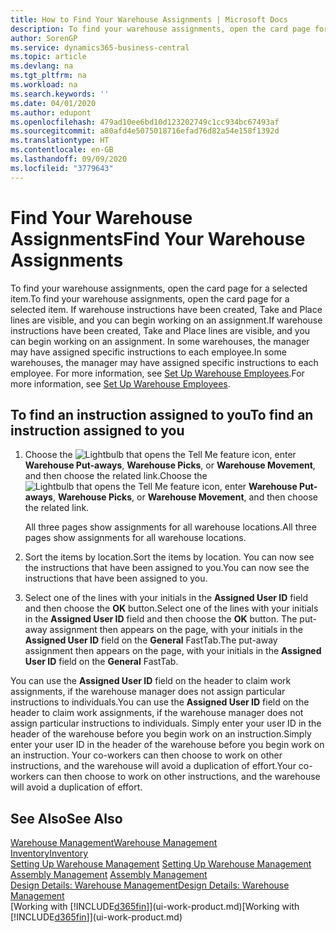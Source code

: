 ```yaml
---
title: How to Find Your Warehouse Assignments | Microsoft Docs
description: To find your warehouse assignments, open the card page for a selected item. If warehouse instructions have been created, Take and Place lines are visible, and you can begin working on an assignment. In some warehouses, the manager may have assigned specific instructions to each employee.
author: SorenGP
ms.service: dynamics365-business-central
ms.topic: article
ms.devlang: na
ms.tgt_pltfrm: na
ms.workload: na
ms.search.keywords: ''
ms.date: 04/01/2020
ms.author: edupont
ms.openlocfilehash: 479ad10ee6bd10d123202749c1cc934bc67493af
ms.sourcegitcommit: a80afd4e5075018716efad76d82a54e158f1392d
ms.translationtype: HT
ms.contentlocale: en-GB
ms.lasthandoff: 09/09/2020
ms.locfileid: "3779643"
---
```

# <a name="find-your-warehouse-assignments"></a><span data-ttu-id="4e8da-105">Find Your Warehouse Assignments</span><span class="sxs-lookup"><span data-stu-id="4e8da-105">Find Your Warehouse Assignments</span></span>
<span data-ttu-id="4e8da-106">To find your warehouse assignments, open the card page for a selected item.</span><span class="sxs-lookup"><span data-stu-id="4e8da-106">To find your warehouse assignments, open the card page for a selected item.</span></span> <span data-ttu-id="4e8da-107">If warehouse instructions have been created, Take and Place lines are visible, and you can begin working on an assignment.</span><span class="sxs-lookup"><span data-stu-id="4e8da-107">If warehouse instructions have been created, Take and Place lines are visible, and you can begin working on an assignment.</span></span> <span data-ttu-id="4e8da-108">In some warehouses, the manager may have assigned specific instructions to each employee.</span><span class="sxs-lookup"><span data-stu-id="4e8da-108">In some warehouses, the manager may have assigned specific instructions to each employee.</span></span> <span data-ttu-id="4e8da-109">For more information, see [Set Up Warehouse Employees](warehouse-how-to-set-up-warehouse-employees.md).</span><span class="sxs-lookup"><span data-stu-id="4e8da-109">For more information, see [Set Up Warehouse Employees](warehouse-how-to-set-up-warehouse-employees.md).</span></span>

## <a name="to-find-an-instruction-assigned-to-you"></a><span data-ttu-id="4e8da-110">To find an instruction assigned to you</span><span class="sxs-lookup"><span data-stu-id="4e8da-110">To find an instruction assigned to you</span></span>  
1.  <span data-ttu-id="4e8da-111">Choose the ![Lightbulb that opens the Tell Me feature](media/ui-search/search_small.png "Tell me what you want to do") icon, enter **Warehouse Put-aways**, **Warehouse Picks**, or **Warehouse Movement**, and then choose the related link.</span><span class="sxs-lookup"><span data-stu-id="4e8da-111">Choose the ![Lightbulb that opens the Tell Me feature](media/ui-search/search_small.png "Tell me what you want to do") icon, enter **Warehouse Put-aways**, **Warehouse Picks**, or **Warehouse Movement**, and then choose the related link.</span></span>

    <span data-ttu-id="4e8da-112">All three pages show assignments for all warehouse locations.</span><span class="sxs-lookup"><span data-stu-id="4e8da-112">All three pages show assignments for all warehouse locations.</span></span>  

2. <span data-ttu-id="4e8da-113">Sort the items by location.</span><span class="sxs-lookup"><span data-stu-id="4e8da-113">Sort the items by location.</span></span> <span data-ttu-id="4e8da-114">You can now see the instructions that have been assigned to you.</span><span class="sxs-lookup"><span data-stu-id="4e8da-114">You can now see the instructions that have been assigned to you.</span></span>  
3. <span data-ttu-id="4e8da-115">Select one of the lines with your initials in the **Assigned User ID** field and then choose the **OK** button.</span><span class="sxs-lookup"><span data-stu-id="4e8da-115">Select one of the lines with your initials in the **Assigned User ID** field and then choose the **OK** button.</span></span> <span data-ttu-id="4e8da-116">The put-away assignment then appears on the page, with your initials in the **Assigned User ID** field on the **General** FastTab.</span><span class="sxs-lookup"><span data-stu-id="4e8da-116">The put-away assignment then appears on the page, with your initials in the **Assigned User ID** field on the **General** FastTab.</span></span>  

<span data-ttu-id="4e8da-117">You can use the **Assigned User ID** field on the header to claim work assignments, if the warehouse manager does not assign particular instructions to individuals.</span><span class="sxs-lookup"><span data-stu-id="4e8da-117">You can use the **Assigned User ID** field on the header to claim work assignments, if the warehouse manager does not assign particular instructions to individuals.</span></span> <span data-ttu-id="4e8da-118">Simply enter your user ID in the header of the warehouse before you begin work on an instruction.</span><span class="sxs-lookup"><span data-stu-id="4e8da-118">Simply enter your user ID in the header of the warehouse before you begin work on an instruction.</span></span> <span data-ttu-id="4e8da-119">Your co-workers can then choose to work on other instructions, and the warehouse will avoid a duplication of effort.</span><span class="sxs-lookup"><span data-stu-id="4e8da-119">Your co-workers can then choose to work on other instructions, and the warehouse will avoid a duplication of effort.</span></span>  

## <a name="see-also"></a><span data-ttu-id="4e8da-120">See Also</span><span class="sxs-lookup"><span data-stu-id="4e8da-120">See Also</span></span>  
[<span data-ttu-id="4e8da-121">Warehouse Management</span><span class="sxs-lookup"><span data-stu-id="4e8da-121">Warehouse Management</span></span>](warehouse-manage-warehouse.md)  
[<span data-ttu-id="4e8da-122">Inventory</span><span class="sxs-lookup"><span data-stu-id="4e8da-122">Inventory</span></span>](inventory-manage-inventory.md)  
<span data-ttu-id="4e8da-123">[Setting Up Warehouse Management](warehouse-setup-warehouse.md)   </span><span class="sxs-lookup"><span data-stu-id="4e8da-123">[Setting Up Warehouse Management](warehouse-setup-warehouse.md)   </span></span>  
<span data-ttu-id="4e8da-124">[Assembly Management](assembly-assemble-items.md)  </span><span class="sxs-lookup"><span data-stu-id="4e8da-124">[Assembly Management](assembly-assemble-items.md)  </span></span>  
[<span data-ttu-id="4e8da-125">Design Details: Warehouse Management</span><span class="sxs-lookup"><span data-stu-id="4e8da-125">Design Details: Warehouse Management</span></span>](design-details-warehouse-management.md)  
<span data-ttu-id="4e8da-126">[Working with [!INCLUDE[d365fin](includes/d365fin_md.md)]](ui-work-product.md)</span><span class="sxs-lookup"><span data-stu-id="4e8da-126">[Working with [!INCLUDE[d365fin](includes/d365fin_md.md)]](ui-work-product.md)</span></span> 
